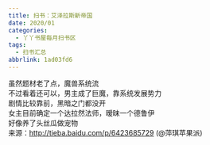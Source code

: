 ```yaml
---
title: 扫书：艾泽拉斯新帝国
date: 2020/01
categories:
  - 丫丫书屋每月扫书区
tags:
  - 扫书汇总
abbrlink: 1ad03fd6
---
```



虽然题材老了点，魔兽系统流  
不过看着还可以，男主成了巨魔，靠系统发展势力  
剧情比较靠前，黑暗之门都没开  
女主目前确定一个达拉然法师，暧昧一个德鲁伊  
好像养了头丝瓜做宠物  
来源：http://tieba.baidu.com/p/6423685729  (@萍琪苹果派)  
